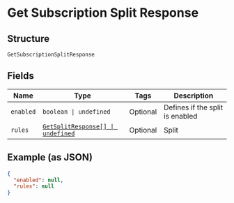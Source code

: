 
# Get Subscription Split Response

## Structure

`GetSubscriptionSplitResponse`

## Fields

| Name | Type | Tags | Description |
|  --- | --- | --- | --- |
| `enabled` | `boolean \| undefined` | Optional | Defines if the split is enabled |
| `rules` | [`GetSplitResponse[] \| undefined`](../../doc/models/get-split-response.md) | Optional | Split |

## Example (as JSON)

```json
{
  "enabled": null,
  "rules": null
}
```

